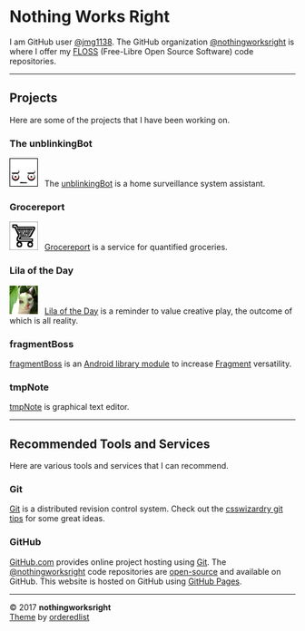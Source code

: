 # Nothing Works Right  

I am GitHub user [@jmg1138](https://github.com/jmg1138). The GitHub organization [@nothingworksright](https://github.com/nothingworksright) is where I offer my [FLOSS](https://www.gnu.org/philosophy/floss-and-foss.en.html) (Free-Libre Open Source Software) code repositories.  

___

## Projects  

Here are some of the projects that I have been working on.  

### The unblinkingBot  
[![unblinkingBot logo](img/unblinkingbot_50x50.png)](https://www.unblinkingBot.com) &nbsp; The [unblinkingBot](https://www.unblinkingBot.com) is a home surveillance system assistant.  

### Grocereport  
[![Grocereport logo](img/grocereport_50x50.png)](http://www.Grocereport.com) &nbsp; [Grocereport](http://www.Grocereport.com) is a service for quantified groceries.  

### Lila of the Day  
[![Lila of the Day logo](img/lilaoftheday_50x50.png)](http://www.LilaOfTheDay.com) &nbsp; [Lila of the Day](http://www.LilaOfTheDay.com) is a reminder to value creative play, the outcome of which is all reality.  

### fragmentBoss  
[fragmentBoss](https://github.com/nothingworksright/fragmentBoss/wiki) is an [Android library module](https://developer.android.com/studio/projects/android-library.html) to increase [Fragment](https://developer.android.com/guide/components/fragments.html) versatility.  

### tmpNote  
[tmpNote](http://tmpnote.com/) is graphical text editor.

___

## Recommended Tools and Services  

Here are various tools and services that I can recommend.  

### Git  

[Git](https://git-scm.com/) is a distributed revision control system. Check out the [csswizardry git tips](https://github.com/csswizardry/csswizardry.github.com/issues/66) for some great ideas.  

### GitHub  

[GitHub.com](https://github.com/) provides online project hosting using [Git](https://git-scm.com/). The [@nothingworksright](https://github.com/nothingworksright) code repositories are [open-source](https://github.com/open-source) and available on GitHub. This website is hosted on GitHub using [GitHub Pages](https://pages.github.com/).  

___

&copy; 2017 __nothingworksright__  
[Theme](https://github.com/orderedlist/minimal) by [orderedlist](https://github.com/orderedlist)  

